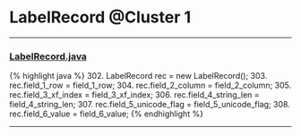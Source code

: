 # LabelRecord @Cluster 1

***

### [LabelRecord.java](https://searchcode.com/codesearch/view/15642496/)
{% highlight java %}
302. LabelRecord rec = new LabelRecord();
303. rec.field_1_row = field_1_row;
304. rec.field_2_column = field_2_column;
305. rec.field_3_xf_index = field_3_xf_index;
306. rec.field_4_string_len = field_4_string_len;
307. rec.field_5_unicode_flag = field_5_unicode_flag;
308. rec.field_6_value = field_6_value;
{% endhighlight %}

***

